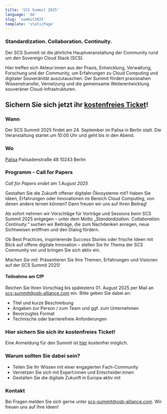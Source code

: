 ```yaml
---
title: 'SCS Summit 2025'
language: 'de'
slug: 'summit2025'
template: 'staticPage'
---
```


### Standardization. Collaboration. Continuity.

Der SCS Summit ist die jährliche Hauptveranstaltung der Community rund um den Sovereign Cloud Stack (SCS).

Hier treffen sich Akteur:innen aus der Praxis, Entwicklung, Verwaltung, Forschung und der Community, um Erfahrungen zu Cloud Computing und digitaler Souveränität auszutauschen. Der Summit fördert praxisnahen Wissenstransfer, Vernetzung und die gemeinsame Weiterentwicklung souveräner Cloud-Infrastrukturen.

## Sichern Sie sich jetzt ihr [kostenfreies Ticket](https://events.sovereigncloudstack.org/scs-summit-2025/)!

### Wann

Der SCS Summit 2025 findet am 24. September im Palisa in Berlin statt.
Die Veranstaltung startet um 10:00 Uhr und geht bis in den Abend.

### Wo

[Palisa](https://www.palisa.de)
Palisadenstraße 48
10243 Berlin

### Programm - Call for Papers

_Call for Papers endet am 1.August 2025_

Gestalten Sie die Zukunft offener digitaler Ökosysteme mit? Haben Sie Ideen, Erfahrungen oder Innovationen im Bereich Cloud Computing, von denen andere lernen können? Dann freuen wir uns auf Ihren Beitrag!

Ab sofort nehmen wir Vorschläge für Vorträge und Sessions beim SCS Summit 2025 entgegen – unter dem Motto „*Standardization. Collaboration. Continuity.*“ suchen wir Beiträge, die zum Nachdenken anregen, neue Sichtweisen eröffnen und den Dialog fördern.

Ob Best Practices, inspirierende Success Stories oder frische Ideen mit Blick auf offene digitale Innovation – stellen Sie Ihr Thema der SCS Community vor und bringen Sie sich aktiv ein.

_Machen Sie mit_: Präsentieren Sie Ihre Themen, Erfahrungen und Visionen auf der SCS Summit 2025!

#### Teilnahme am CfP

Reichen Sie Ihren Vorschlag bis spätestens 01. August 2025 per Mail an scs-summit@osb-alliance.com ein.
Bitte geben Sie dabei an:

- Titel und kurze Beschreibung
- Angaben zur Person / zum Team und ggf. zum Unternehmen
- Bevorzugtes Format
- Technische oder barrierefreie Anforderungen

### Hier sichern Sie sich ihr kostenfreies Ticket!

Eine Anmeldung für den Summit ist [hier](https://events.sovereigncloudstack.org/scs-summit-2025/) kostenfrei möglich.

### Warum sollten Sie dabei sein?

- Teilen Sie Ihr Wissen mit einer engagierten Fach-Community
- Vernetzen Sie sich mit Expert:innen und Entscheider:innen
- Gestalten Sie die digitale Zukunft in Europa aktiv mit

### Kontakt

Bei Fragen melden Sie sich gerne unter scs-summit@osb-alliance.com. Wir freuen uns auf Ihre Ideen!
